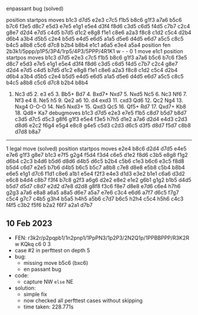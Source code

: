 enpassant bug (solved)

position startpos moves b1c3 d7d5 e2e3 c7c5 f1b5 b8c6 g1f3 a7a6 b5c6 b7c6 f3e5 d8c7 e5d3 e7e5 e1g1 e5e4 d3f4 f8d6 c3d5 c6d5 f4d5 c7b7 c2c4 g8e7 d2d4 e7d5 c4d5 b7d5 d1c2 e8g8 f1e1 c8e6 a2a3 f8c8 c1d2 c5c4 d2b4 d6b4 a3b4 d5b5 c2e4 b5d5 e4d5 e6d5 a1a5 d5e6 d4d5 e6d7 a5c5 c8c5 b4c5 a8b8 c5c6 d7c8 b2b4 b8b4 e1c1 a6a5 e3e4 a5a4
position fen 2b3k1/5ppp/p1P5/3P4/1rp5/4P3/5PPP/4R1K1 w - - 0 1 move e1c1
position startpos moves b1c3 d7d5 e2e3 c7c5 f1b5 b8c6 g1f3 a7a6 b5c6 b7c6 f3e5 d8c7 e5d3 e7e5 e1g1 e5e4 d3f4 f8d6 c3d5 c6d5 f4d5 c7b7 c2c4 g8e7 d2d4 e7d5 c4d5 b7d5 d1c2 e8g8 f1e1 c8e6 a2a3 f8c8 c1d2 c5c4 d2b4 d6b4 a3b4 d5b5 c2e4 b5d5 e4d5 e6d5 a1a5 d5e6 d4d5 e6d7 a5c5 c8c5 b4c5 a8b8 c5c6 d7c8 b2b4 b8b4 

1. Nc3 d5 2. e3 e5 3. Bb5+ Bd7 4. Bxd7+ Nxd7 5. Nxd5 Nc5 6. Nc3 Nf6 7. Nf3 e4 8. Ne5 h5 9. Qe2 a6 10. d4 exd3 11. cxd3 Qd6 12. Qc2 Ng4 13. Nxg4 O-O-O 14. Ne5 Nxd3+ 15. Qxd3 Qc5 16. Qf5+ Rd7 17. Qxd7+ Kb8 18. Qd8+ Ka7
debugmoves b1c3 d7d5 e2e3 e7e5 f1b5 c8d7 b5d7 b8d7 c3d5 d7c5 d5c3 g8f6 g1f3 e5e4 f3e5 h7h5 d1e2 a7a6 d2d4 e4d3 c2d3 d8d6 e2c2 f6g4 e5g4 e8c8 g4e5 c5d3 c2d3 d6c5 d3f5 d8d7 f5d7 c8b8 d7d8 b8a7

---
1 legal move (solved)
position startpos moves e2e4 b8c6 d2d4 d7d5 e4e5 e7e6 g1f3 g8e7 b1c3 e7f5 g2g4 f5d4 f3d4 c6e5 d1e2 f8d6 c3b5 e8g8 f1g2 d6b4 c2c3 b4d6 b5d6 d8d6 d4b5 d6c5 b2b4 c5b6 c1e3 b6c6 e3c5 f8d8 b5d4 c6d7 e2e5 b7b6 d4b5 b6c5 b5c7 a8b8 c7e8 d8e8 e5b8 c5b4 b8b4 e6e5 e1g1 d7c6 f1d1 c8e6 a1b1 e5e4 f2f3 e4e3 d1d3 e3e2 b1e1 c6a6 d3d2 e6c8 b4d4 c8b7 f3f4 b7c8 g2f3 a6g6 d2e2 e8e2 e1e2 g6b1 g1g2 b1b5 d4d5 b5d7 d5d7 c8d7 e2d2 d7e8 d2d8 g8f8 f3c6 f8e7 d8e8 e7d6 c6e4 h7h6 g2g3 a7a6 e8a8 a6a5 a8a5 d6e7 a5a7 e7e6 c3c4 e6d6 a7f7 d6c5 f7g7 c5c4 g7c7 c4b5 g3h4 b5a5 h4h5 a5b6 c7d7 b6c5 h2h4 c5c4 h5h6 c4c3 f4f5 c3b2 f5f6 b2a2 f6f7 a2a1 d7b7

## 10 Feb 2023

- FEN: r3k2r/p2pqpb1/1n2pnp1/1PpPN3/1p2P3/2N2Q1p/1PPBBPPP/R3K2R w KQkq c6 0 3
- case #2 in perfttest on depth 5
- bug:
	- missing move b5c6 (bxc6)
	- en passant bug
- code:
	- capture NW `else` NE
- solution:
	- simple fix
	- now checked all perfttest cases without skipping
	- time taken: 228.771s
